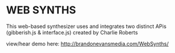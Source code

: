<h1>WEB SYNTHS</h1>

This web-based synthesizer uses and integrates two distinct APis (gibberish.js & interface.js) created by Charlie Roberts

view/hear demo here: http://brandonevansmedia.com/WebSynths/
